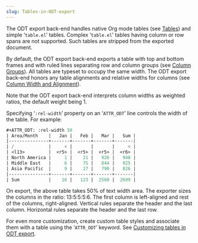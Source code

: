 ```yaml
---
slug: Tables-in-ODT-export
---
```


The ODT export back-end handles native Org mode tables (see [Tables](/docs/org/Tables)) and simple ‘`table.el`’ tables. Complex ‘`table.el`’ tables having column or row spans are not supported. Such tables are stripped from the exported document.

By default, the ODT export back-end exports a table with top and bottom frames and with ruled lines separating row and column groups (see [Column Groups](/docs/org/Column-Groups)). All tables are typeset to occupy the same width. The ODT export back-end honors any table alignments and relative widths for columns (see [Column Width and Alignment](/docs/org/Column-Width-and-Alignment)).

Note that the ODT export back-end interprets column widths as weighted ratios, the default weight being 1.

Specifying ‘`:rel-width`’ property on an ‘`ATTR_ODT`’ line controls the width of the table. For example:

```lisp
#+ATTR_ODT: :rel-width 50
| Area/Month    |   Jan |   Feb |   Mar |   Sum |
|---------------+-------+-------+-------+-------|
| /             |     < |       |       |     < |
| <l13>         |  <r5> |  <r5> |  <r5> |  <r6> |
| North America |     1 |    21 |   926 |   948 |
| Middle East   |     6 |    75 |   844 |   925 |
| Asia Pacific  |     9 |    27 |   790 |   826 |
|---------------+-------+-------+-------+-------|
| Sum           |    16 |   123 |  2560 |  2699 |
```

On export, the above table takes 50% of text width area. The exporter sizes the columns in the ratio: 13:5:5:5:6. The first column is left-aligned and rest of the columns, right-aligned. Vertical rules separate the header and the last column. Horizontal rules separate the header and the last row.

For even more customization, create custom table styles and associate them with a table using the ‘`ATTR_ODT`’ keyword. See [Customizing tables in ODT export](/docs/org/Customizing-tables-in-ODT-export).
